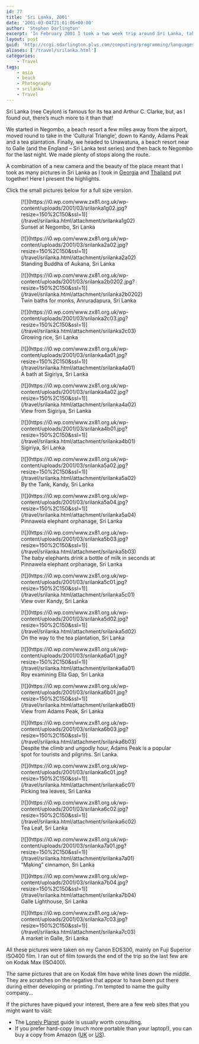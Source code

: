 ```yaml
---
id: 77
title: 'Sri Lanka, 2001'
date: '2001-03-04T21:01:06+00:00'
author: 'Stephen Darlington'
excerpt: 'In February 2001 I took a two week trip around Sri Lanka, taking in everything from the beaches to the Temple of the Tooth. Here are the pictures. '
layout: post
guid: 'http://ccgi.sdarlington.plus.com/computing/programming/languages/sri-lanka-2001.html'
aliases: ['/travel/srilanka.html']
categories:
    - Travel
tags:
    - asia
    - beach
    - Photography
    - srilanka
    - Travel
---
```


Sri Lanka (nee Ceylon) is famous for its tea and Arthur C. Clarke, but, as I found out, there’s much more to it than that!

We started in Negombo, a beach resort a few miles away from the airport, moved round to take in the ‘Cultural Triangle’, down to Kandy, Adams Peak and a tea plantation. Finally, we headed to Unawatuna, a beach resort near to Galle (and the England – Sri Lanka test series) and then back to Negombo for the last night. We made plenty of stops along the route.

A combination of a new camera and the beauty of the place meant that I took as many pictures in Sri Lanka as I took in [Georgia](/travel/georgia.html) and [Thailand](/travel/thailand.html) put together! Here I present the highlights.

Click the small pictures below for a full size version.

<div class="gallery galleryid-77 gallery-columns-3 gallery-size-thumbnail" id="gallery-1"><figure class="gallery-item"><div class="gallery-icon landscape"> [![](https://i0.wp.com/www.zx81.org.uk/wp-content/uploads/2001/03/srilanka1g02.jpg?resize=150%2C150&ssl=1)](/travel/srilanka.html/attachment/srilanka1g02) </div> <figcaption class="wp-caption-text gallery-caption" id="gallery-1-1002"> Sunset at Negombo, Sri Lanka </figcaption></figure><figure class="gallery-item"><div class="gallery-icon portrait"> [![](https://i0.wp.com/www.zx81.org.uk/wp-content/uploads/2001/03/srilanka2a02.jpg?resize=150%2C150&ssl=1)](/travel/srilanka.html/attachment/srilanka2a02) </div> <figcaption class="wp-caption-text gallery-caption" id="gallery-1-1003"> Standing Buddha of Aukana, Sri Lanka </figcaption></figure><figure class="gallery-item"><div class="gallery-icon portrait"> [![](https://i0.wp.com/www.zx81.org.uk/wp-content/uploads/2001/03/srilanka2b0202.jpg?resize=150%2C150&ssl=1)](/travel/srilanka.html/attachment/srilanka2b0202) </div> <figcaption class="wp-caption-text gallery-caption" id="gallery-1-1004"> Twin baths for monks, Anruradapura, Sri Lanka </figcaption></figure><figure class="gallery-item"><div class="gallery-icon landscape"> [![](https://i0.wp.com/www.zx81.org.uk/wp-content/uploads/2001/03/srilanka2c03.jpg?resize=150%2C150&ssl=1)](/travel/srilanka.html/attachment/srilanka2c03) </div> <figcaption class="wp-caption-text gallery-caption" id="gallery-1-1005"> Growing rice, Sri Lanka </figcaption></figure><figure class="gallery-item"><div class="gallery-icon landscape"> [![](https://i0.wp.com/www.zx81.org.uk/wp-content/uploads/2001/03/srilanka4a01.jpg?resize=150%2C150&ssl=1)](/travel/srilanka.html/attachment/srilanka4a01) </div> <figcaption class="wp-caption-text gallery-caption" id="gallery-1-1006"> A bath at Sigiriya, Sri Lanka </figcaption></figure><figure class="gallery-item"><div class="gallery-icon landscape"> [![](https://i0.wp.com/www.zx81.org.uk/wp-content/uploads/2001/03/srilanka4a02.jpg?resize=150%2C150&ssl=1)](/travel/srilanka.html/attachment/srilanka4a02) </div> <figcaption class="wp-caption-text gallery-caption" id="gallery-1-1007"> View from Sigiriya, Sri Lanka </figcaption></figure><figure class="gallery-item"><div class="gallery-icon portrait"> [![](https://i0.wp.com/www.zx81.org.uk/wp-content/uploads/2001/03/srilanka4b01.jpg?resize=150%2C150&ssl=1)](/travel/srilanka.html/attachment/srilanka4b01) </div> <figcaption class="wp-caption-text gallery-caption" id="gallery-1-1008"> Sigiriya, Sri Lanka </figcaption></figure><figure class="gallery-item"><div class="gallery-icon portrait"> [![](https://i0.wp.com/www.zx81.org.uk/wp-content/uploads/2001/03/srilanka5a02.jpg?resize=150%2C150&ssl=1)](/travel/srilanka.html/attachment/srilanka5a02) </div> <figcaption class="wp-caption-text gallery-caption" id="gallery-1-1009"> By the Tank, Kandy, Sri Lanka </figcaption></figure><figure class="gallery-item"><div class="gallery-icon landscape"> [![](https://i0.wp.com/www.zx81.org.uk/wp-content/uploads/2001/03/srilanka5a04.jpg?resize=150%2C150&ssl=1)](/travel/srilanka.html/attachment/srilanka5a04) </div> <figcaption class="wp-caption-text gallery-caption" id="gallery-1-1010"> Pinnawela elephant orphanage, Sri Lanka </figcaption></figure><figure class="gallery-item"><div class="gallery-icon landscape"> [![](https://i0.wp.com/www.zx81.org.uk/wp-content/uploads/2001/03/srilanka5b03.jpg?resize=150%2C150&ssl=1)](/travel/srilanka.html/attachment/srilanka5b03) </div> <figcaption class="wp-caption-text gallery-caption" id="gallery-1-1011"> The baby elephants drink a bottle of milk in seconds at Pinnawela elephant orphanage, Sri Lanka </figcaption></figure><figure class="gallery-item"><div class="gallery-icon landscape"> [![](https://i0.wp.com/www.zx81.org.uk/wp-content/uploads/2001/03/srilanka5c01.jpg?resize=150%2C150&ssl=1)](/travel/srilanka.html/attachment/srilanka5c01) </div> <figcaption class="wp-caption-text gallery-caption" id="gallery-1-1012"> View over Kandy, Sri Lanka </figcaption></figure><figure class="gallery-item"><div class="gallery-icon landscape"> [![](https://i0.wp.com/www.zx81.org.uk/wp-content/uploads/2001/03/srilanka5d02.jpg?resize=150%2C150&ssl=1)](/travel/srilanka.html/attachment/srilanka5d02) </div> <figcaption class="wp-caption-text gallery-caption" id="gallery-1-1013"> On the way to the tea plantation, Sri Lanka </figcaption></figure><figure class="gallery-item"><div class="gallery-icon landscape"> [![](https://i0.wp.com/www.zx81.org.uk/wp-content/uploads/2001/03/srilanka6a01.jpg?resize=150%2C150&ssl=1)](/travel/srilanka.html/attachment/srilanka6a01) </div> <figcaption class="wp-caption-text gallery-caption" id="gallery-1-1014"> Roy examining Ella Gap, Sri Lanka </figcaption></figure><figure class="gallery-item"><div class="gallery-icon landscape"> [![](https://i0.wp.com/www.zx81.org.uk/wp-content/uploads/2001/03/srilanka6b01.jpg?resize=150%2C150&ssl=1)](/travel/srilanka.html/attachment/srilanka6b01) </div> <figcaption class="wp-caption-text gallery-caption" id="gallery-1-1015"> View from Adams Peak, Sri Lanka </figcaption></figure><figure class="gallery-item"><div class="gallery-icon portrait"> [![](https://i0.wp.com/www.zx81.org.uk/wp-content/uploads/2001/03/srilanka6b03.jpg?resize=150%2C150&ssl=1)](/travel/srilanka.html/attachment/srilanka6b03) </div> <figcaption class="wp-caption-text gallery-caption" id="gallery-1-1016"> Despite the climb and ungodly hour, Adams Peak is a popular spot for tourists and pilgrims. Sri Lanka. </figcaption></figure><figure class="gallery-item"><div class="gallery-icon portrait"> [![](https://i0.wp.com/www.zx81.org.uk/wp-content/uploads/2001/03/srilanka6c01.jpg?resize=150%2C150&ssl=1)](/travel/srilanka.html/attachment/srilanka6c01) </div> <figcaption class="wp-caption-text gallery-caption" id="gallery-1-1017"> Picking tea leaves, Sri Lanka </figcaption></figure><figure class="gallery-item"><div class="gallery-icon landscape"> [![](https://i0.wp.com/www.zx81.org.uk/wp-content/uploads/2001/03/srilanka6c02.jpg?resize=150%2C150&ssl=1)](/travel/srilanka.html/attachment/srilanka6c02) </div> <figcaption class="wp-caption-text gallery-caption" id="gallery-1-1018"> Tea Leaf, Sri Lanka </figcaption></figure><figure class="gallery-item"><div class="gallery-icon landscape"> [![](https://i0.wp.com/www.zx81.org.uk/wp-content/uploads/2001/03/srilanka7a01.jpg?resize=150%2C150&ssl=1)](/travel/srilanka.html/attachment/srilanka7a01) </div> <figcaption class="wp-caption-text gallery-caption" id="gallery-1-1019"> “Making” cinnamon, Sri Lanka </figcaption></figure><figure class="gallery-item"><div class="gallery-icon landscape"> [![](https://i0.wp.com/www.zx81.org.uk/wp-content/uploads/2001/03/srilanka7b04.jpg?resize=150%2C150&ssl=1)](/travel/srilanka.html/attachment/srilanka7b04) </div> <figcaption class="wp-caption-text gallery-caption" id="gallery-1-1020"> Galle Lighthouse, Sri Lanka </figcaption></figure><figure class="gallery-item"><div class="gallery-icon landscape"> [![](https://i0.wp.com/www.zx81.org.uk/wp-content/uploads/2001/03/srilanka7c03.jpg?resize=150%2C150&ssl=1)](/travel/srilanka.html/attachment/srilanka7c03) </div> <figcaption class="wp-caption-text gallery-caption" id="gallery-1-1021"> A market in Galle, Sri Lanka </figcaption></figure> </div>All these pictures were taken on my Canon EOS300, mainly on Fuji Superior ISO400 film. I ran out of film towards the end of the trip so the last few are on Kodak Max (ISO400).

The same pictures that are on Kodak film have white lines down the middle. They are scratches on the negative that appear to have been put there during either developing or printing. I’m tempted to name the guilty company…

If the pictures have piqued your interest, there are a few web sites that you might want to visit:

- The [Lonely Planet](http://www.lonelyplanet.com/letters/indsc/sri_pc.htm) guide is usually worth consulting.
- If you prefer hard-copy (much more portable than your laptop!), you can buy a copy from Amazon ([UK](http://www.amazon.co.uk/exec/obidos/ASIN/1740590392/zx81orguk) or [US](http://www.amazon.com/exec/obidos/ASIN/1740590392/zx81orguk00)).